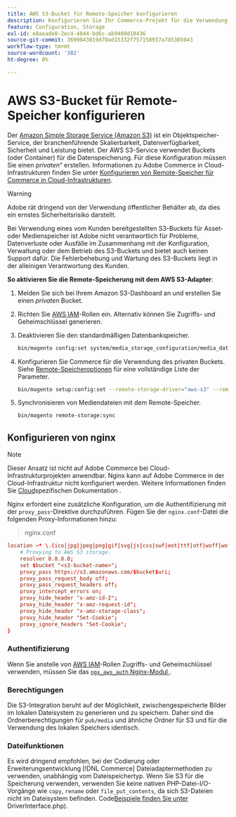 ```yaml
---
title: AWS S3-Bucket für Remote-Speicher konfigurieren
description: Konfigurieren Sie Ihr Commerce-Projekt für die Verwendung des AWS S3-Speicher-Services für die Remote-Speicherung.
feature: Configuration, Storage
exl-id: e8aeade8-2ec4-4844-bd6c-ab9489d10436
source-git-commit: 3690043019d70ad15332f757158937a7d5305043
workflow-type: tm+mt
source-wordcount: '382'
ht-degree: 0%

---
```


# AWS S3-Bucket für Remote-Speicher konfigurieren

Der [Amazon Simple Storage Service (Amazon S3)][AWS S3] ist ein Objektspeicher-Service, der branchenführende Skalierbarkeit, Datenverfügbarkeit, Sicherheit und Leistung bietet. Der AWS S3-Service verwendet Buckets (oder Container) für die Datenspeicherung. Für diese Konfiguration müssen Sie einen _privaten“_ erstellen. Informationen zu Adobe Commerce in Cloud-Infrastrukturen finden Sie unter [Konfigurieren von Remote-Speicher für Commerce in Cloud-Infrastrukturen](cloud-support.md).

>[!WARNING]
>
>Adobe rät dringend von der Verwendung öffentlicher Behälter ab, da dies ein ernstes Sicherheitsrisiko darstellt.
>
>Bei Verwendung eines vom Kunden bereitgestellten S3-Buckets für Asset- oder Medienspeicher ist Adobe nicht verantwortlich für Probleme, Datenverluste oder Ausfälle im Zusammenhang mit der Konfiguration, Verwaltung oder dem Betrieb des S3-Buckets und bietet auch keinen Support dafür. Die Fehlerbehebung und Wartung des S3-Buckets liegt in der alleinigen Verantwortung des Kunden.

**So aktivieren Sie die Remote-Speicherung mit dem AWS S3-Adapter**:

1. Melden Sie sich bei Ihrem Amazon S3-Dashboard an und erstellen Sie einen _privaten_ Bucket.

1. Richten Sie [AWS IAM]-Rollen ein. Alternativ können Sie Zugriffs- und Geheimschlüssel generieren.

1. Deaktivieren Sie den standardmäßigen Datenbankspeicher.

   ```bash
   bin/magento config:set system/media_storage_configuration/media_database 0
   ```

1. Konfigurieren Sie Commerce für die Verwendung des privaten Buckets. Siehe [Remote-Speicheroptionen](remote-storage.md#remote-storage-options) für eine vollständige Liste der Parameter.

   ```bash
   bin/magento setup:config:set --remote-storage-driver="aws-s3" --remote-storage-bucket="<bucket-name>" --remote-storage-region="<region-name>" --remote-storage-prefix="<optional-prefix>" --remote-storage-key=<optional-access-key> --remote-storage-secret=<optional-secret-key> -n
   ```

1. Synchronisieren von Mediendateien mit dem Remote-Speicher.

   ```bash
   bin/magento remote-storage:sync
   ```

## Konfigurieren von nginx

>[!NOTE]
>
>Dieser Ansatz ist nicht auf Adobe Commerce bei Cloud-Infrastrukturprojekten anwendbar. Nginx kann auf Adobe Commerce in der Cloud-Infrastruktur nicht konfiguriert werden. Weitere Informationen finden Sie [Cloud](cloud-support.md)spezifischen Dokumentation .

Nginx erfordert eine zusätzliche Konfiguration, um die Authentifizierung mit der `proxy_pass`-Direktive durchzuführen. Fügen Sie der `nginx.conf`-Datei die folgenden Proxy-Informationen hinzu:

>nginx.conf

```conf
location ~* \.(ico|jpg|jpeg|png|gif|svg|js|css|swf|eot|ttf|otf|woff|woff2)$ {
    # Proxying to AWS S3 storage.
    resolver 8.8.8.8;
    set $bucket "<s3-bucket-name>";
    proxy_pass https://s3.amazonaws.com/$bucket$uri;
    proxy_pass_request_body off;
    proxy_pass_request_headers off;
    proxy_intercept_errors on;
    proxy_hide_header "x-amz-id-2";
    proxy_hide_header "x-amz-request-id";
    proxy_hide_header "x-amz-storage-class";
    proxy_hide_header "Set-Cookie";
    proxy_ignore_headers "Set-Cookie";
}
```

### Authentifizierung

Wenn Sie anstelle von [AWS IAM]-Rollen Zugriffs- und Geheimschlüssel verwenden, müssen Sie das [`ngx_aws_auth` Nginx-Modul ][ngx repo].

### Berechtigungen

Die S3-Integration beruht auf der Möglichkeit, zwischengespeicherte Bilder im lokalen Dateisystem zu generieren und zu speichern. Daher sind die Ordnerberechtigungen für `pub/media` und ähnliche Ordner für S3 und für die Verwendung des lokalen Speichers identisch.

### Dateifunktionen

Es wird dringend empfohlen, bei der Codierung oder Erweiterungsentwicklung [!DNL Commerce] Dateiadaptermethoden zu verwenden, unabhängig vom Dateispeichertyp. Wenn Sie S3 für die Speicherung verwenden, verwenden Sie keine nativen PHP-Datei-I/O-Vorgänge wie `copy`, `rename` oder `file_put_contents`, da sich S3-Dateien nicht im Dateisystem befinden. Code[Beispiele finden Sie unter ](https://github.com/magento/magento2/blob/2.4-develop/lib/internal/Magento/Framework/Filesystem/DriverInterface.php#L18)DriverInterface.php).

<!-- link definitions -->

[AWS S3]: https://aws.amazon.com/s3
[AWS IAM]: https://aws.amazon.com/iam/
[ngx repo]: https://github.com/anomalizer/ngx_aws_auth
